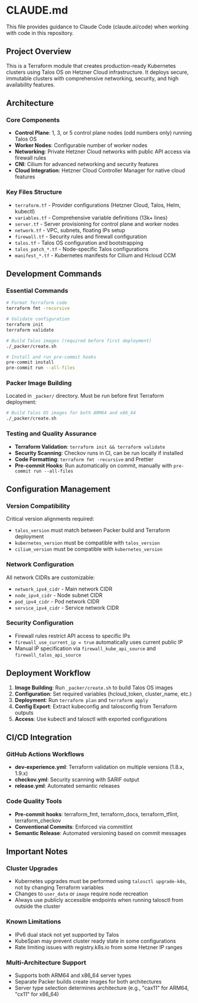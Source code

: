 # CLAUDE.md

This file provides guidance to Claude Code (claude.ai/code) when working with code in this repository.

## Project Overview

This is a Terraform module that creates production-ready Kubernetes clusters using Talos OS on Hetzner Cloud infrastructure. It deploys secure, immutable clusters with comprehensive networking, security, and high availability features.

## Architecture

### Core Components
- **Control Plane**: 1, 3, or 5 control plane nodes (odd numbers only) running Talos OS
- **Worker Nodes**: Configurable number of worker nodes
- **Networking**: Private Hetzner Cloud networks with public API access via firewall rules
- **CNI**: Cilium for advanced networking and security features
- **Cloud Integration**: Hetzner Cloud Controller Manager for native cloud features

### Key Files Structure
- `terraform.tf` - Provider configurations (Hetzner Cloud, Talos, Helm, kubectl)
- `variables.tf` - Comprehensive variable definitions (13k+ lines)
- `server.tf` - Server provisioning for control plane and worker nodes
- `network.tf` - VPC, subnets, floating IPs setup
- `firewall.tf` - Security rules and firewall configuration
- `talos.tf` - Talos OS configuration and bootstrapping
- `talos_patch_*.tf` - Node-specific Talos configurations
- `manifest_*.tf` - Kubernetes manifests for Cilium and Hcloud CCM

## Development Commands

### Essential Commands
```bash
# Format Terraform code
terraform fmt -recursive

# Validate configuration
terraform init
terraform validate

# Build Talos images (required before first deployment)
./_packer/create.sh

# Install and run pre-commit hooks
pre-commit install
pre-commit run --all-files
```

### Packer Image Building
Located in `_packer/` directory. Must be run before first Terraform deployment:
```bash
# Build Talos OS images for both ARM64 and x86_64
./_packer/create.sh
```

### Testing and Quality Assurance
- **Terraform Validation**: `terraform init && terraform validate`
- **Security Scanning**: Checkov runs in CI, can be run locally if installed
- **Code Formatting**: `terraform fmt -recursive` and Prettier
- **Pre-commit Hooks**: Run automatically on commit, manually with `pre-commit run --all-files`

## Configuration Management

### Version Compatibility
Critical version alignments required:
- `talos_version` must match between Packer build and Terraform deployment
- `kubernetes_version` must be compatible with `talos_version`
- `cilium_version` must be compatible with `kubernetes_version`

### Network Configuration
All network CIDRs are customizable:
- `network_ipv4_cidr` - Main network CIDR
- `node_ipv4_cidr` - Node subnet CIDR
- `pod_ipv4_cidr` - Pod network CIDR
- `service_ipv4_cidr` - Service network CIDR

### Security Configuration
- Firewall rules restrict API access to specific IPs
- `firewall_use_current_ip = true` automatically uses current public IP
- Manual IP specification via `firewall_kube_api_source` and `firewall_talos_api_source`

## Deployment Workflow

1. **Image Building**: Run `_packer/create.sh` to build Talos OS images
2. **Configuration**: Set required variables (hcloud_token, cluster_name, etc.)
3. **Deployment**: Run `terraform plan` and `terraform apply`
4. **Config Export**: Extract kubeconfig and talosconfig from Terraform outputs
5. **Access**: Use kubectl and talosctl with exported configurations

## CI/CD Integration

### GitHub Actions Workflows
- **dev-experience.yml**: Terraform validation on multiple versions (1.8.x, 1.9.x)
- **checkov.yml**: Security scanning with SARIF output
- **release.yml**: Automated semantic releases

### Code Quality Tools
- **Pre-commit hooks**: terraform_fmt, terraform_docs, terraform_tflint, terraform_checkov
- **Conventional Commits**: Enforced via commitlint
- **Semantic Release**: Automated versioning based on commit messages

## Important Notes

### Cluster Upgrades
- Kubernetes upgrades must be performed using `talosctl upgrade-k8s`, not by changing Terraform variables
- Changes to `user_data` or `image` require node recreation
- Always use publicly accessible endpoints when running talosctl from outside the cluster

### Known Limitations
- IPv6 dual stack not yet supported by Talos
- KubeSpan may prevent cluster ready state in some configurations
- Rate limiting issues with registry.k8s.io from some Hetzner IP ranges

### Multi-Architecture Support
- Supports both ARM64 and x86_64 server types
- Separate Packer builds create images for both architectures
- Server type selection determines architecture (e.g., "cax11" for ARM64, "cx11" for x86_64)
